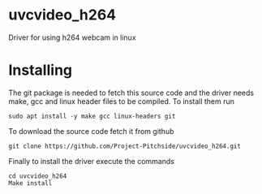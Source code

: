 # uvcvideo_h264
Driver for using h264 webcam in linux

# Installing

The git package is needed to fetch this source code and the driver needs make, gcc and linux header files to be compiled. To install them run 

```
sudo apt install -y make gcc linux-headers git
```

To download the source code fetch it from github

```
git clone https://github.com/Project-Pitchside/uvcvideo_h264.git
```

Finally to install the driver execute the commands

```
cd uvcvideo_h264
Make install
```

